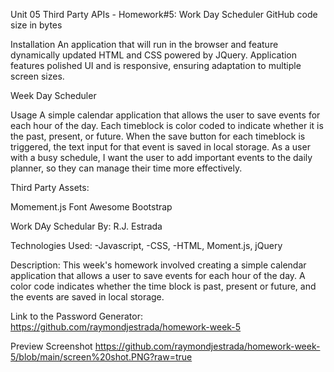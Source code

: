 Unit 05 Third Party APIs - Homework#5: Work Day Scheduler
GitHub code size in bytes

Installation
An application that will run in the browser and feature dynamically updated HTML and CSS powered by JQuery. Application features polished UI and is responsive, ensuring adaptation to multiple screen sizes.

Week Day Scheduler

Usage
A simple calendar application that allows the user to save events for each hour of the day. Each timeblock is color coded to indicate whether it is the past, present, or future. When the save button for each timeblock is triggered, the text input for that event is saved in local storage. As a user with a busy schedule, I want the user to add important events to the daily planner, so they can manage their time more effectively.

Third Party Assets:

Momement.js
Font Awesome
Bootstrap

Work DAy Schedular By: R.J. Estrada

Technologies Used: -Javascript, -CSS, -HTML, Moment.js, jQuery

Description: This week's homework involved creating a simple calendar application that allows a user to save events for each hour of the day. A color code indicates whether the time block is past, present or future, and the events are saved in local storage.


Link to the Password Generator: https://github.com/raymondjestrada/homework-week-5

Preview Screenshot 
https://github.com/raymondjestrada/homework-week-5/blob/main/screen%20shot.PNG?raw=true
